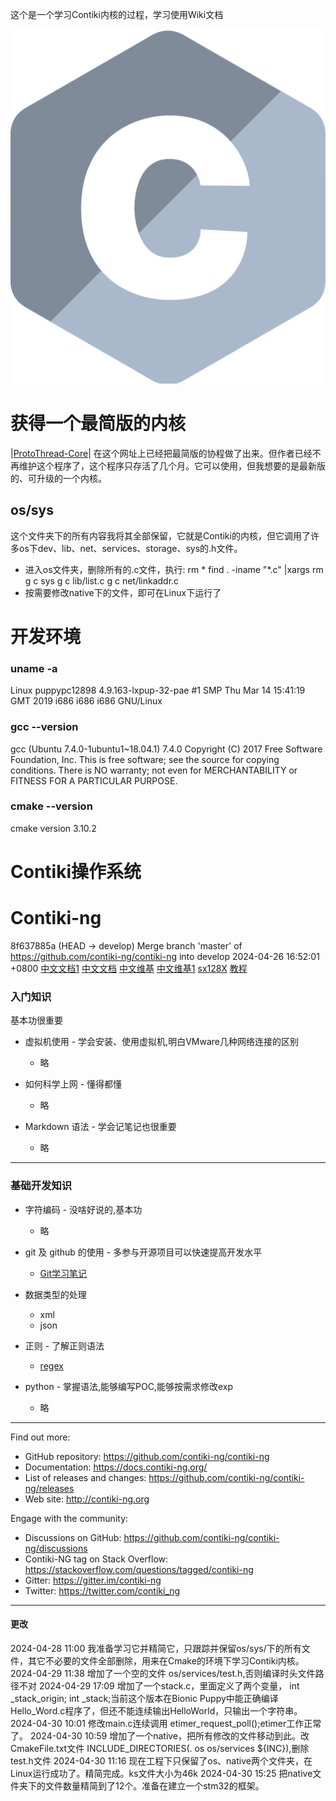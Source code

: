 
这个是一个学习Contiki内核的过程，学习使用Wiki文档

![](picture/img/logo/c.svg)
# 获得一个最简版的内核

|[ProtoThread-Core](https://github.com/smartmx/ProtoThread-Core)|
在这个网址上已经把最简版的协程做了出来。但作者已经不再维护这个程序了，这个程序只存活了几个月。它可以使用，但我想要的是最新版的、可升级的一个内核。

## os/sys
这个文件夹下的所有内容我将其全部保留，它就是Contiki的内核，但它调用了许多os下dev、lib、net、services、storage、sys的.h文件。

- 进入os文件夹，删除所有的.c文件，执行:
rm *
find . -iname "*.c" |xargs rm
g c sys
g c lib/list.c
g c net/linkaddr.c
- 按需要修改native下的文件，即可在Linux下运行了

# 开发环境
### uname -a
Linux puppypc12898 4.9.163-lxpup-32-pae #1 SMP Thu Mar 14 15:41:19 GMT 2019 i686 i686 i686 GNU/Linux
### gcc --version
gcc (Ubuntu 7.4.0-1ubuntu1~18.04.1) 7.4.0
Copyright (C) 2017 Free Software Foundation, Inc.
This is free software; see the source for copying conditions.  There is NO
warranty; not even for MERCHANTABILITY or FITNESS FOR A PARTICULAR PURPOSE.
### cmake --version
cmake version 3.10.2
# Contiki操作系统
# Contiki-ng
8f637885a  (HEAD -> develop) Merge branch 'master' of https://github.com/contiki-ng/contiki-ng into develop 2024-04-26 16:52:01 +0800
[中文文档1](https://docs.contiki-ng.org/en/master/doc/programming/Porting-Contiki-NG-to-new-platforms.html#create-some-examples]])
[中文文档](https://github.com/fengjikui/contiki-ng/wiki/Contiki%E2%80%90NG%E7%9A%84%E9%85%8D%E7%BD%AE%E7%B3%BB%E7%BB%9F)
[中文维基](https://docs.contiki-ng.org/en/develop/|develop)
[中文维基1](https://github.com/fengjikui/contiki-ng/wiki)
[sx128X](https://github.com/tperale/sx128x)
[教程](https://www.cnblogs.com/lijianGX/p/15414013.html)


### 入门知识

基本功很重要

- 虚拟机使用 - 学会安装、使用虚拟机,明白VMware几种网络连接的区别
    - 略

- 如何科学上网 - 懂得都懂
    - 略

- Markdown 语法 - 学会记笔记也很重要
    - 略

---

### 基础开发知识

- 字符编码 - 没啥好说的,基本功
    - 略

- git 及 github 的使用 - 多参与开源项目可以快速提高开发水平
    - [Git学习笔记](./1earn/Develop/版本控制/Git学习笔记.md)

- 数据类型的处理
    - xml
    - json

- 正则 - 了解正则语法
    - [regex](./1earn/Develop/正则/regex.md)

- python - 掌握语法,能够编写POC,能够按需求修改exp
    - 略

---


Find out more:

* GitHub repository: https://github.com/contiki-ng/contiki-ng
* Documentation: https://docs.contiki-ng.org/
* List of releases and changes: https://github.com/contiki-ng/contiki-ng/releases
* Web site: http://contiki-ng.org

Engage with the community:

* Discussions on GitHub: https://github.com/contiki-ng/contiki-ng/discussions
* Contiki-NG tag on Stack Overflow: https://stackoverflow.com/questions/tagged/contiki-ng
* Gitter: https://gitter.im/contiki-ng
* Twitter: https://twitter.com/contiki_ng

---

#### 更改
2024-04-28 11:00 我准备学习它并精简它，只跟踪并保留os/sys/下的所有文件，其它不必要的文件全部删除，用来在Cmake的环境下学习Contiki内核。
2024-04-29 11:38 增加了一个空的文件 os/services/test.h,否则编译时头文件路径不对
2024-04-29 17:09 增加了一个stack.c，里面定义了两个变量， int _stack_origin; int _stack;当前这个版本在Bionic Puppy中能正确编译Hello_Word.c程序了，但还不能连续输出HelloWorld，只输出一个字符串。
2024-04-30 10:01 修改main.c连续调用 etimer_request_poll();etimer工作正常了。
2024-04-30 10:59 增加了一个native，把所有修改的文件移动到此。改CmakeFile.txt文件 INCLUDE_DIRECTORIES(. os os/services ${INC}),删除test.h文件
2024-04-30 11:16 现在工程下只保留了os、native两个文件夹，在Linux运行成功了。精简完成。ks文件大小为46k
2024-04-30 15:25 把native文件夹下的文件数量精简到了12个。准备在建立一个stm32的框架。
